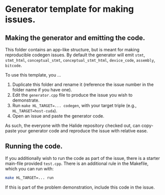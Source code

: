 # Generator template for making issues.

## Making the generator and emitting the code.

This folder contains an app-like structure, but is meant for making
reproducible codegen issues. By default the generator will emit `stmt`,
`stmt_html`, `conceptual_stmt`, `conceptual_stmt_html`, `device_code`,
`assembly`, `bitcode`.

To use this template, you ...
 1. Duplicate this folder and rename it (reference the issue number in the
    folder name if you have one).
 2. Edit the `generator.cpp` file to produce the issue you wish to
    demonstrate.
 3. Run `make HL_TARGET=... codegen`, with your target triple (e.g.,
    `HL_TARGET=host-cuda`).
 4. Open an issue and paste the generator code.

As such, the everyone with the Halide repository checked out, can copy-paste
your generator code and reproduce the issue with relative ease.

## Running the code.

If you additionally wish to run the code as part of the issue, there is a starter
main-file provided `test.cpp`. There is an additional rule in the Makefile,
which you can run with:

```sh
make HL_TARGET=... run
```

If this is part of the problem demonstration, include this code in the issue.
